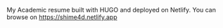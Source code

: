 My Academic resume built with HUGO and deployed on Netlify. You can browse on https://shime4d.netlify.app
